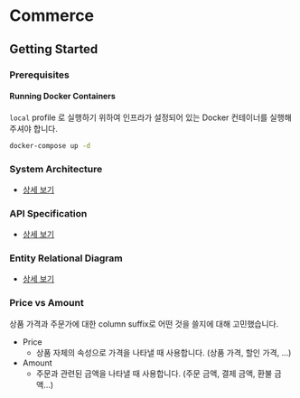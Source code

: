 # Commerce

## Getting Started

### Prerequisites

#### Running Docker Containers

`local` profile 로 실행하기 위하여 인프라가 설정되어 있는 Docker 컨테이너를 실행해주셔야 합니다.

```bash
docker-compose up -d
```


### System Architecture
- [상세 보기](docs/system_architecture.md)

### API Specification
- [상세 보기](docs/api_spec.md)

### Entity Relational Diagram
- [상세 보기](docs/erd.md)


### Price vs Amount
상품 가격과 주문가에 대한 column suffix로 어떤 것을 쓸지에 대해 고민했습니다.

- Price
    -  상품 자체의 속성으로 가격을 나타낼 때 사용합니다. (상품 가격, 할인 가격, ...)
- Amount
    - 주문과 관련된 금액을 나타낼 때 사용합니다. (주문 금액, 결제 금액, 환불 금액...)
